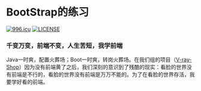 # BootStrap的练习

[![996.icu](https://img.shields.io/badge/link-996.icu-red.svg)](https://996.icu)
[![LICENSE](https://img.shields.io/badge/license-Anti%20996-blue.svg)](https://github.com/996icu/996.ICU/blob/master/LICENSE)

### 千变万变，前端不变，人生苦短，我学前端
Java一时爽，配置火葬场；Boot一时爽，转岗火葬场。在我们组的项目（[V-ray-Shop](https://github.com/MrTrueChina/V-ray-Shop)）因为没有前端黄了之后，我们深刻的意识到了残酷的现实：看脸的世界没有前端是不行的，看脸的世界没有前端是万万不能的。为了在看脸的世界存活，我要学好看的前端。
